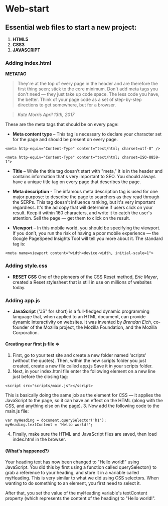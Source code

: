 # Web-start
## Essential web files to start a new project:
1. **HTML5**
2. **CSS3**
3. **JAVASCRIPT**

### Adding index.html 
**METATAG** 
> They're at the top of every page in the header and are therefore the first thing seen; stick to the core minimum. Don't add meta tags you don't need — they just take up code space. The less code you have, the better. Think of your page code as a set of step-by-step directions to get somewhere, but for a browser.

>_Kate Morris April 13th, 2017_

These are the meta tags that should be on every page:

- **Meta content type** – This tag is necessary to declare your character set for the page and should be present on every page.
```
<meta http-equiv="Content-Type" content="text/html; charset=utf-8" />

<meta http-equiv="Content-Type" content="text/html; charset=ISO-8859-1">
```
- **Title** – While the title tag doesn’t start with "meta," it is in the header and contains information that's very important to SEO. You should always have a unique title tag on every page that describes the page.

- **Meta description** - The infamous meta description tag is used for one major purpose: to describe the page to searchers as they read through the SERPs. This tag doesn't influence ranking, but it's very important regardless. It's the ad copy that will determine if users click on your result. Keep it within 160 characters, and write it to catch the user's attention. Sell the page — get them to click on the result.

- **Viewport** – In this mobile world, you should be specifying the viewport. If you don’t, you run the risk of having a poor mobile experience — the Google PageSpeed Insights Tool will tell you more about it. The standard tag is:
```
<meta name=viewport content="width=device-width, initial-scale=1">
```

### Adding style.css 
- **RESET CSS**
One of the pioneers of the CSS Reset method, _Eric Meyer_, created a Reset stylesheet that is still in use on millions of websites today.

### Adding app.js
- **JavaScript** ("JS" for short) is a full-fledged dynamic programming language that, when applied to an HTML document, can provide dynamic interactivity on websites. It was invented by _Brendan Eich_, co-founder of the Mozilla project, the Mozilla Foundation, and the Mozilla Corporation.

#### Creating our first js file => 
1. First, go to your test site and create a new folder named 'scripts' (without the quotes). Then, within the new scripts folder you just created, create a new file called app.js 
Save it in your scripts folder.
2. Next, in your index.html file enter the following element on a new line just before the closing </body> tag:
```
<script src="scripts/main.js"></script>
```
This is basically doing the same job as the <link> element for CSS — it applies the JavaScript to the page, so it can have an effect on the HTML (along with the CSS, and anything else on the page).
3. Now add the following code to the main.js file:
```
var myHeading = document.querySelector('h1');
myHeading.textContent = 'Hello world!';
```
4. Finally, make sure the HTML and JavaScript files are saved, then load index.html in the browser.

#### **(What's happened?)**
Your heading text has now been changed to "Hello world!" using JavaScript. You did this by first using a function called querySelector() to grab a reference to your heading, and store it in a variable called myHeading. This is very similar to what we did using CSS selectors. When wanting to do something to an element, you first need to select it.

After that, you set the value of the myHeading variable's textContent property (which represents the content of the heading) to "Hello world!".
